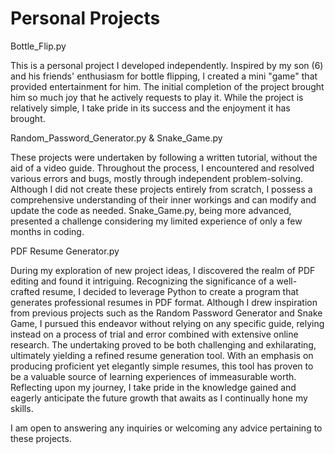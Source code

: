 # Personal Projects

Bottle_Flip.py

This is a personal project I developed independently. Inspired by my son (6) and his friends' enthusiasm for bottle flipping, I created a mini "game" that provided entertainment for him. The initial completion of the project brought him so much joy that he actively requests to play it. While the project is relatively simple, I take pride in its success and the enjoyment it has brought.


Random_Password_Generator.py & Snake_Game.py

These projects were undertaken by following a written tutorial, without the aid of a video guide. Throughout the process, I encountered and resolved various errors and bugs, mostly through independent problem-solving. Although I did not create these projects entirely from scratch, I possess a comprehensive understanding of their inner workings and can modify and update the code as needed. Snake_Game.py, being more advanced, presented a challenge considering my limited experience of only a few months in coding. 


PDF Resume Generator.py

During my exploration of new project ideas, I discovered the realm of PDF editing and found it intriguing. Recognizing the significance of a well-crafted resume, I decided to leverage Python to create a program that generates professional resumes in PDF format. Although I drew inspiration from previous projects such as the Random Password Generator and Snake Game, I pursued this endeavor without relying on any specific guide, relying instead on a process of trial and error combined with extensive online research. The undertaking proved to be both challenging and exhilarating, ultimately yielding a refined resume generation tool. With an emphasis on producing proficient yet elegantly simple resumes, this tool has proven to be a valuable source of learning experiences of immeasurable worth. Reflecting upon my journey, I take pride in the knowledge gained and eagerly anticipate the future growth that awaits as I continually hone my skills.

I am open to answering any inquiries or welcoming any advice pertaining to these projects.

